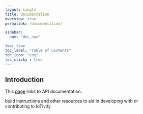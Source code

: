 ```yaml
---
layout: single
title: Documentation
overview: true
permalink: /documentation/

sidebar:
  nav: "doc_nav"

toc: true
toc_label: "Table of Contents"
toc_icon: "cog"
toc_sticky : true
---
```

## Introduction

This [page](https://iotivity.github.io/iotivity-lite-doxygen/) links to API documentation.

build instructions and other resources to aid in developing with or contributing to IoTivity.
